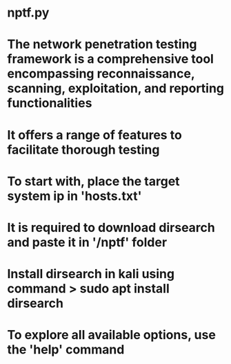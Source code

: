 # nptf.py 
# The network penetration testing framework is a comprehensive tool encompassing reconnaissance, scanning, exploitation, and reporting functionalities 
# It offers a range of features to facilitate thorough testing 

# To start with, place the target system ip in 'hosts.txt'
# It is required to download dirsearch and paste it in '/nptf' folder
# Install dirsearch in kali using command > sudo apt install dirsearch

# To explore all available options, use the 'help' command
